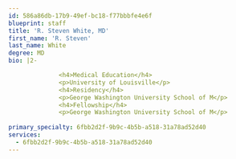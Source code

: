 ```yaml
---
id: 586a86db-17b9-49ef-bc18-f77bbbfe4e6f
blueprint: staff
title: 'R. Steven White, MD'
first_name: 'R. Steven'
last_name: White
degree: MD
bio: |2-

              <h4>Medical Education</h4>
              <p>University of Louisville</p>
              <h4>Residency</h4>
              <p>George Washington University School of M</p>
              <h4>Fellowship</h4>
              <p>George Washington University School of M</p>
          
primary_specialty: 6fbb2d2f-9b9c-4b5b-a518-31a78ad52d40
services:
  - 6fbb2d2f-9b9c-4b5b-a518-31a78ad52d40
---
```


